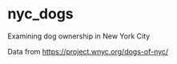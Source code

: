 # nyc_dogs
Examining dog ownership in New York City

Data from https://project.wnyc.org/dogs-of-nyc/
